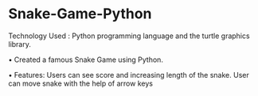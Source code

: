 # Snake-Game-Python
Technology Used : Python programming language and the turtle graphics library.

• Created a famous Snake Game using Python.

• Features: Users can see score and increasing length of the snake. User can move snake with the
help of arrow keys
